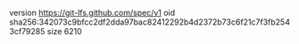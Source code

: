 version https://git-lfs.github.com/spec/v1
oid sha256:342073c9bfcc2df2dda97bac82412292b4d2372b73c6f21c7f3fb2543cf79285
size 6210
